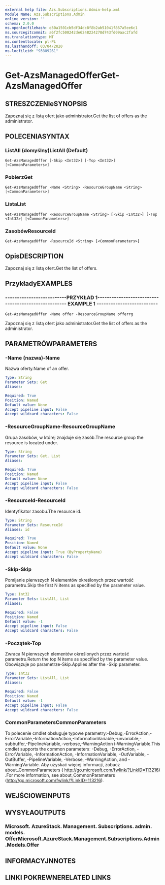 ```yaml
---
external help file: Azs.Subscriptions.Admin-help.xml
Module Name: Azs.Subscriptions.Admin
online version: ''
schema: 2.0.0
ms.openlocfilehash: e30a1501cb5df34dc8f8b2ab51041f867a5ee6c1
ms.sourcegitcommit: a6f2fc500242de6248224278d743fd09aac2fafd
ms.translationtype: MT
ms.contentlocale: pl-PL
ms.lasthandoff: 03/04/2020
ms.locfileid: "93889261"
---
```

# <span data-ttu-id="5af55-101">Get-AzsManagedOffer</span><span class="sxs-lookup"><span data-stu-id="5af55-101">Get-AzsManagedOffer</span></span>

## <span data-ttu-id="5af55-102">STRESZCZENIe</span><span class="sxs-lookup"><span data-stu-id="5af55-102">SYNOPSIS</span></span>
<span data-ttu-id="5af55-103">Zapoznaj się z listą ofert jako administrator.</span><span class="sxs-lookup"><span data-stu-id="5af55-103">Get the list of offers as the administrator.</span></span>

## <span data-ttu-id="5af55-104">POLECENIA</span><span class="sxs-lookup"><span data-stu-id="5af55-104">SYNTAX</span></span>

### <span data-ttu-id="5af55-105">ListAll (domyślny)</span><span class="sxs-lookup"><span data-stu-id="5af55-105">ListAll (Default)</span></span>
```
Get-AzsManagedOffer [-Skip <Int32>] [-Top <Int32>] [<CommonParameters>]
```

### <span data-ttu-id="5af55-106">Pobierz</span><span class="sxs-lookup"><span data-stu-id="5af55-106">Get</span></span>
```
Get-AzsManagedOffer -Name <String> -ResourceGroupName <String> [<CommonParameters>]
```

### <span data-ttu-id="5af55-107">Lista</span><span class="sxs-lookup"><span data-stu-id="5af55-107">List</span></span>
```
Get-AzsManagedOffer -ResourceGroupName <String> [-Skip <Int32>] [-Top <Int32>] [<CommonParameters>]
```

### <span data-ttu-id="5af55-108">Zasobów</span><span class="sxs-lookup"><span data-stu-id="5af55-108">ResourceId</span></span>
```
Get-AzsManagedOffer -ResourceId <String> [<CommonParameters>]
```

## <span data-ttu-id="5af55-109">Opis</span><span class="sxs-lookup"><span data-stu-id="5af55-109">DESCRIPTION</span></span>
<span data-ttu-id="5af55-110">Zapoznaj się z listą ofert.</span><span class="sxs-lookup"><span data-stu-id="5af55-110">Get the list of offers.</span></span>

## <span data-ttu-id="5af55-111">Przykłady</span><span class="sxs-lookup"><span data-stu-id="5af55-111">EXAMPLES</span></span>

### <span data-ttu-id="5af55-112">--------------------------PRZYKŁAD 1--------------------------</span><span class="sxs-lookup"><span data-stu-id="5af55-112">-------------------------- EXAMPLE 1 --------------------------</span></span>
```
Get-AzsManagedOffer -Name offer -ResourceGroupName offerrg
```

<span data-ttu-id="5af55-113">Zapoznaj się z listą ofert jako administrator.</span><span class="sxs-lookup"><span data-stu-id="5af55-113">Get the list of offers as the administrator.</span></span>

## <span data-ttu-id="5af55-114">PARAMETRÓW</span><span class="sxs-lookup"><span data-stu-id="5af55-114">PARAMETERS</span></span>

### <span data-ttu-id="5af55-115">-Name (nazwa)</span><span class="sxs-lookup"><span data-stu-id="5af55-115">-Name</span></span>
<span data-ttu-id="5af55-116">Nazwa oferty.</span><span class="sxs-lookup"><span data-stu-id="5af55-116">Name of an offer.</span></span>

```yaml
Type: String
Parameter Sets: Get
Aliases: 

Required: True
Position: Named
Default value: None
Accept pipeline input: False
Accept wildcard characters: False
```

### <span data-ttu-id="5af55-117">-ResourceGroupName</span><span class="sxs-lookup"><span data-stu-id="5af55-117">-ResourceGroupName</span></span>
<span data-ttu-id="5af55-118">Grupa zasobów, w której znajduje się zasób.</span><span class="sxs-lookup"><span data-stu-id="5af55-118">The resource group the resource is located under.</span></span>

```yaml
Type: String
Parameter Sets: Get, List
Aliases: 

Required: True
Position: Named
Default value: None
Accept pipeline input: False
Accept wildcard characters: False
```

### <span data-ttu-id="5af55-119">-ResourceId</span><span class="sxs-lookup"><span data-stu-id="5af55-119">-ResourceId</span></span>
<span data-ttu-id="5af55-120">Identyfikator zasobu.</span><span class="sxs-lookup"><span data-stu-id="5af55-120">The resource id.</span></span>

```yaml
Type: String
Parameter Sets: ResourceId
Aliases: id

Required: True
Position: Named
Default value: None
Accept pipeline input: True (ByPropertyName)
Accept wildcard characters: False
```

### <span data-ttu-id="5af55-121">-Skip</span><span class="sxs-lookup"><span data-stu-id="5af55-121">-Skip</span></span>
<span data-ttu-id="5af55-122">Pomijanie pierwszych N elementów określonych przez wartość parametru.</span><span class="sxs-lookup"><span data-stu-id="5af55-122">Skip the first N items as specified by the parameter value.</span></span>

```yaml
Type: Int32
Parameter Sets: ListAll, List
Aliases: 

Required: False
Position: Named
Default value: -1
Accept pipeline input: False
Accept wildcard characters: False
```

### <span data-ttu-id="5af55-123">-Początek</span><span class="sxs-lookup"><span data-stu-id="5af55-123">-Top</span></span>
<span data-ttu-id="5af55-124">Zwraca N pierwszych elementów określonych przez wartość parametru.</span><span class="sxs-lookup"><span data-stu-id="5af55-124">Return the top N items as specified by the parameter value.</span></span>
<span data-ttu-id="5af55-125">Obowiązuje po parametrze-Skip.</span><span class="sxs-lookup"><span data-stu-id="5af55-125">Applies after the -Skip parameter.</span></span>

```yaml
Type: Int32
Parameter Sets: ListAll, List
Aliases: 

Required: False
Position: Named
Default value: -1
Accept pipeline input: False
Accept wildcard characters: False
```

### <span data-ttu-id="5af55-126">CommonParameters</span><span class="sxs-lookup"><span data-stu-id="5af55-126">CommonParameters</span></span>
<span data-ttu-id="5af55-127">To polecenie cmdlet obsługuje typowe parametry:-Debug,-ErrorAction,-ErrorVariable,-InformationAction,-InformationVariable,-unvariable,-subbuffer,-PipelineVariable,-verbose,-WarningAction i-WarningVariable.</span><span class="sxs-lookup"><span data-stu-id="5af55-127">This cmdlet supports the common parameters: -Debug, -ErrorAction, -ErrorVariable, -InformationAction, -InformationVariable, -OutVariable, -OutBuffer, -PipelineVariable, -Verbose, -WarningAction, and -WarningVariable.</span></span> <span data-ttu-id="5af55-128">Aby uzyskać więcej informacji, zobacz about_CommonParameters ( http://go.microsoft.com/fwlink/?LinkID=113216) .</span><span class="sxs-lookup"><span data-stu-id="5af55-128">For more information, see about_CommonParameters (http://go.microsoft.com/fwlink/?LinkID=113216).</span></span>

## <span data-ttu-id="5af55-129">WEJŚCIOWE</span><span class="sxs-lookup"><span data-stu-id="5af55-129">INPUTS</span></span>

## <span data-ttu-id="5af55-130">WYSYŁA</span><span class="sxs-lookup"><span data-stu-id="5af55-130">OUTPUTS</span></span>

### <span data-ttu-id="5af55-131">Microsoft. AzureStack. Management. Subscriptions. admin. models. Offer</span><span class="sxs-lookup"><span data-stu-id="5af55-131">Microsoft.AzureStack.Management.Subscriptions.Admin.Models.Offer</span></span>

## <span data-ttu-id="5af55-132">INFORMACYJN</span><span class="sxs-lookup"><span data-stu-id="5af55-132">NOTES</span></span>

## <span data-ttu-id="5af55-133">LINKI POKREWNE</span><span class="sxs-lookup"><span data-stu-id="5af55-133">RELATED LINKS</span></span>


